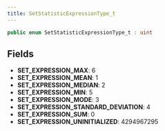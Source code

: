 ```yaml
---
title: SetStatisticExpressionType_t
---
```


```csharp
public enum SetStatisticExpressionType_t : uint
```

## Fields

- **SET_EXPRESSION_MAX**: 6
- **SET_EXPRESSION_MEAN**: 1
- **SET_EXPRESSION_MEDIAN**: 2
- **SET_EXPRESSION_MIN**: 5
- **SET_EXPRESSION_MODE**: 3
- **SET_EXPRESSION_STANDARD_DEVIATION**: 4
- **SET_EXPRESSION_SUM**: 0
- **SET_EXPRESSION_UNINITIALIZED**: 4294967295


